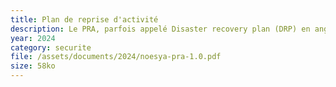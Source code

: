 ```yaml
---
title: Plan de reprise d'activité
description: Le PRA, parfois appelé Disaster recovery plan (DRP) en anglais, est un document stratégique et opérationnel qui définit comment une organisation peut redémarrer son activité après un incident majeur (cyberattaque, panne, incendie, inondation, coupure réseau, etc.).
year: 2024
category: securite
file: /assets/documents/2024/noesya-pra-1.0.pdf
size: 58ko
---
```

